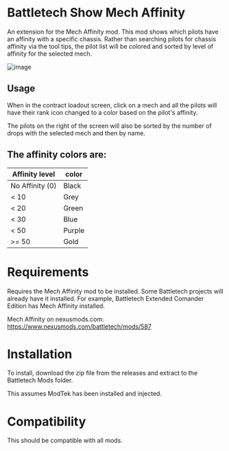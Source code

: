 # Battletech Show Mech Affinity

An extension for the Mech Affinity mod.  This mod shows which pilots have an affinity with a specific chassis.
Rather than searching pilots for chassis affinity via the tool tips, the pilot list will be colored and sorted by level of affinity for the selected mech.

![image](https://user-images.githubusercontent.com/54865934/168877225-4e1c38bc-c505-4dfa-a907-c60781d66cc6.png)

## Usage
When in the contract loadout screen, click on a mech and all the pilots will have their rank icon changed to a color based on the pilot's affinity.

The pilots on the right of the screen will also be sorted by the number of drops with the selected mech and then by name.


## The affinity colors are:

|Affinity level| color|
|--|--|
|No Affinity (0) | Black|
| < 10| Grey|
| < 20| Green|
| < 30| Blue|
| < 50| Purple|
| >= 50| Gold|

# Requirements
Requires the Mech Affinity mod to be installed.  Some Battletech projects will already have it installed.  For example, Battletech Extended Comander Edition has Mech Affinity installed.

Mech Affinity on nexusmods.com:
https://www.nexusmods.com/battletech/mods/587


# Installation
To install, download the zip file from the releases and extract to the Battletech Mods folder.

This assumes ModTek has been installed and injected.

# Compatibility
This should be compatible with all mods.
